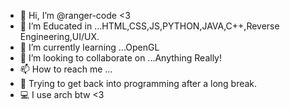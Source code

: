 - 👋 Hi, I’m @ranger-code <3
- 👀 I’m Educated in ...HTML,CSS,JS,PYTHON,JAVA,C++,Reverse Engineering,UI/UX.
- 🌱 I’m currently learning ...OpenGL
- 💞️ I’m looking to collaborate on ...Anything Really!
- 📫 How to reach me ...
- 👷 Trying to get back into programming after a long break.
- 💻 I use arch btw <3
<!---
ranger-code/ranger-code is a ✨ special ✨ repository because its `README.md` (this file) appears on your GitHub profile.
You can click the Preview link to take a look at your changes.
--->
